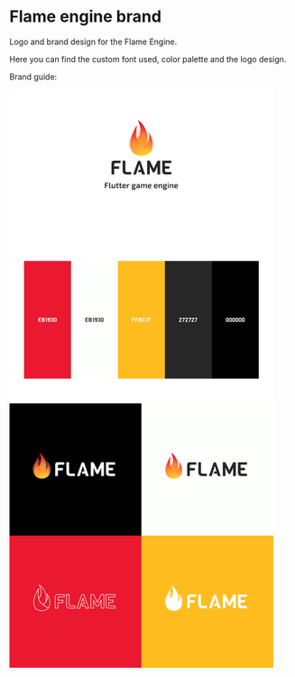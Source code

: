 # Flame engine brand
Logo and brand design for the Flame Engine.

Here you can find the custom font used, color palette and the logo design.

Brand guide:

![Brand guide poster](/brand.jpg)
